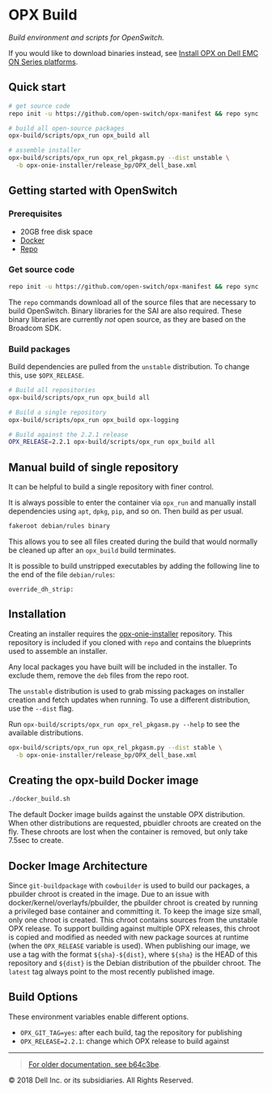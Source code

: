 # OPX Build

*Build environment and scripts for OpenSwitch.*

If you would like to download binaries instead, see
[Install OPX on Dell EMC ON Series platforms][install-docs].

## Quick start

```bash
# get source code
repo init -u https://github.com/open-switch/opx-manifest && repo sync

# build all open-source packages
opx-build/scripts/opx_run opx_build all

# assemble installer
opx-build/scripts/opx_run opx_rel_pkgasm.py --dist unstable \
  -b opx-onie-installer/release_bp/OPX_dell_base.xml
```

## Getting started with OpenSwitch

### Prerequisites

- 20GB free disk space
- [Docker](https://docs.docker.com/engine/installation/linux/docker-ce/ubuntu/)
- [Repo](https://source.android.com/source/downloading)

### Get source code

```bash
repo init -u https://github.com/open-switch/opx-manifest && repo sync
```

The `repo` commands download all of the source files that are necessary to
build OpenSwitch. Binary libraries for the SAI are also required.
These binary libraries are currently *not* open source, as they are based on
the Broadcom SDK.

### Build packages

Build dependencies are pulled from the `unstable` distribution. To
change this, use `$OPX_RELEASE`.

```bash
# Build all repositories
opx-build/scripts/opx_run opx_build all

# Build a single repository
opx-build/scripts/opx_run opx_build opx-logging

# Build against the 2.2.1 release
OPX_RELEASE=2.2.1 opx-build/scripts/opx_run opx_build all
```

## Manual build of single repository

It can be helpful to build a single repository with finer control.

It is always possible to enter the container via `opx_run` and manually install
dependencies using `apt`, `dpkg`, `pip`, and so on. Then build as per usual.

```bash
fakeroot debian/rules binary
```

This allows you to see all files created during the build that
would normally be cleaned up after an `opx_build` build terminates.

It is possible to build unstripped executables by adding the following line to
the end of the file `debian/rules`:

```
override_dh_strip:
```

## Installation

Creating an installer requires the
[opx-onie-installer](http://git.openswitch.net/cgit/opx/opx-onie-installer/)
repository. This repository is included if you cloned with `repo` and contains
the blueprints used to assemble an installer.

Any local packages you have built will be included in the installer. To exclude
them, remove the `deb` files from the repo root.

The `unstable` distribution is used to grab missing packages on
installer creation and fetch updates when running. To use a different
distribution, use the `--dist` flag.

Run `opx-build/scripts/opx_run opx_rel_pkgasm.py --help` to see the available
distributions.

```bash
opx-build/scripts/opx_run opx_rel_pkgasm.py --dist stable \
  -b opx-onie-installer/release_bp/OPX_dell_base.xml
```

## Creating the opx-build Docker image

```bash
./docker_build.sh
```

The default Docker image builds against the unstable OPX distribution. When
other distributions are requested, pbuidler chroots are created on the fly.
These chroots are lost when the container is removed, but only take 7.5sec to
create.

## Docker Image Architecture

Since `git-buildpackage` with `cowbuilder` is used to build our packages, a
pbuilder chroot is created in the image. Due to an issue with
docker/kernel/overlayfs/pbuilder, the pbuilder chroot is created by running a
privileged base container and committing it. To keep the image size small, only
one chroot is created. This chroot contains sources from the unstable OPX
release. To support building against multiple OPX releases, this chroot is
copied and modified as needed with new package sources at runtime (when the
`OPX_RELEASE` variable is used). When publishing our image, we use a tag with
the format `${sha}-${dist}`, where `${sha}` is the HEAD of this repository and
`${dist}` is the Debian distribution of the pbuilder chroot. The `latest` tag
always point to the most recently published image.

## Build Options

These environment variables enable different options.

* `OPX_GIT_TAG=yes`: after each build, tag the repository for publishing
* `OPX_RELEASE=2.2.1`: change which OPX release to build against

---

> [For older documentation, see b64c3be](https://github.com/open-switch/opx-build/blob/b64c3bedf6db0d5c5ed9fbe0e3ddcb5f4da3f525/README.md).

© 2018 Dell Inc. or its subsidiaries. All Rights Reserved.

[install-docs]: https://github.com/open-switch/opx-docs/wiki/Install-OPX-on-Dell-EMC-ON-series-platforms
